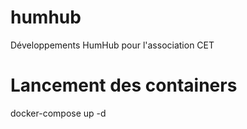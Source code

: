 # humhub
Développements HumHub pour l'association CET

# Lancement des containers

docker-compose up -d


